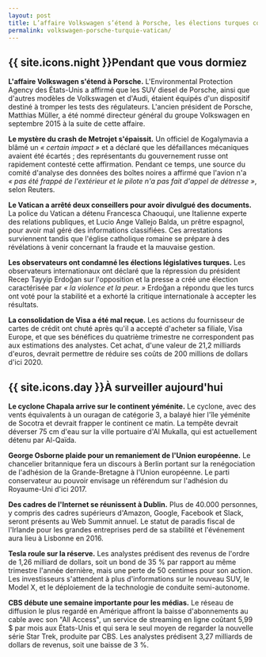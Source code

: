 ```yaml
---
layout: post
title: L’affaire Volkswagen s’étend à Porsche, les élections turques condamnées, deux conseillers du Vatican arrêtés
permalink: volkswagen-porsche-turquie-vatican/
---
```


## {{ site.icons.night }}Pendant que vous dormiez

**L'affaire Volkswagen s'étend à Porsche.**
L'Environmental Protection Agency des États-Unis a affirmé que les SUV diesel de Porsche, ainsi que d'autres modèles de Volkswagen et d'Audi, étaient équipés d'un dispositif destiné à tromper les tests des régulateurs.
L'ancien président de Porsche, Matthias Müller, a été nommé directeur général du groupe Volkswagen en septembre 2015 à la suite de cette affaire.

**Le mystère du crash de Metrojet s'épaissit.**
Un officiel de Kogalymavia a blâmé un *«&nbsp;certain impact&nbsp;»* et a déclaré que les défaillances mécaniques avaient été écartés ; des représentants du gouvernement russe ont rapidement contesté cette affirmation.
Pendant ce temps, une source du comité d'analyse des données des boîtes noires a affirmé que l'avion n'a *«&nbsp;pas été frappé de l'extérieur et le pilote n'a pas fait d'appel de détresse&nbsp;»*, selon Reuters.

**Le Vatican a arrêté deux conseillers pour avoir divulgué des documents.**
La police du Vatican a détenu Francesca Chaouqui, une Italienne experte des relations publiques, et Lucio Ange Vallejo Balda, un prêtre espagnol, pour avoir mal géré des informations classifiées.
Ces arrestations surviennent tandis que l'église catholique romaine se prépare à des révélations à venir concernant la fraude et la mauvaise gestion.

**Les observateurs ont condamné les élections législatives turques.**
Les observateurs internationaux ont déclaré que la répression du président Recep Tayyip Erdoğan sur l'opposition et la presse a créé une élection caractérisée par *«&nbsp;la violence et la peur.&nbsp;»*
Erdoğan a répondu que les turcs ont voté pour la stabilité et a exhorté la critique internationale à accepter les résultats.

**La consolidation de Visa a été mal reçue.**
Les actions du fournisseur de cartes de crédit ont chuté après qu'il a accepté d'acheter sa filiale, Visa Europe, et que ses bénéfices du quatrième trimestre ne correspondent pas aux estimations des analystes.
Cet achat, d'une valeur de 21,2 milliards d'euros, devrait permettre de réduire ses coûts de 200 millions de dollars d'ici 2020.

## {{ site.icons.day }}À surveiller aujourd'hui

**Le cyclone Chapala arrive sur le continent yéménite.**
Le cyclone, avec des vents équivalents à un ouragan de catégorie 3, a balayé hier l'île yéménite de Socotra et devrait frapper le continent ce matin.
La tempête devrait déverser 75 cm d'eau sur la ville portuaire d'Al Mukalla, qui est actuellement détenu par Al-Qaïda.

**George Osborne plaide pour un remaniement de l'Union européenne.**
Le chancelier britannique fera un discours à Berlin portant sur la renégociation de l'adhésion de la Grande-Bretagne à l'Union européenne.
Le parti conservateur au pouvoir envisage un référendum sur l'adhésion du Royaume-Uni d'ici 2017.

**Des cadres de l'Internet se réunissent à Dublin.**
Plus de 40.000 personnes, y compris des cadres supérieurs d'Amazon, Google, Facebook et Slack, seront présents au Web Summit annuel.
Le statut de paradis fiscal de l'Irlande pour les grandes entreprises perd de sa stabilité et l'événement aura lieu à Lisbonne en 2016.

**Tesla roule sur la réserve.**
Les analystes prédisent des revenus de l'ordre de 1,26 milliard de dollars, soit un bond de 35&nbsp;% par rapport au même trimestre l'année dernière, mais une perte de 50 centimes pour son action.
Les investisseurs s'attendent à plus d'informations sur le nouveau SUV, le Model X, et le déploiement de la technologie de conduite semi-autonome.

**CBS débute une semaine importante pour les médias.**
Le réseau de diffusion le plus regardé en Amérique affront la baisse d'abonnements au cable avec son "All Access", un service de streaming en ligne coûtant 5,99 $ par mois aux États-Unis et qui sera le seul moyen de regarder la nouvelle série Star Trek, produite par CBS.
Les analystes prédisent 3,27 milliards de dollars de revenus, soit une baisse de 3&nbsp;%.
